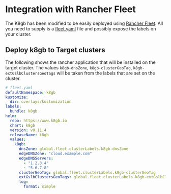 # Integration with Rancher Fleet

The K8gb has been modified to be easily deployed using [Rancher Fleet](https://fleet.rancher.io/). All you need to supply is a 
[fleet.yaml](https://fleet.rancher.io/ref-fleet-yaml) file  and possibly expose the labels on your cluster.

## Deploy k8gb to Target clusters
The following shows the rancher application that will be installed on the target cluster.  The values `k8gb-dnsZone`, 
`k8gb-clusterGeoTag`, `k8gb-extGslbClustersGeoTags` will be taken from the labels that are set on the cluster.

```yaml
# fleet.yaml
defaultNamespace: k8gb
kustomize:
  dir: overlays/kustomization
labels:
  bundle: k8gb
helm:
  repo: https://www.k8gb.io
  chart: k8gb
  version: v0.11.4
  releaseName: k8gb
  values:
    k8gb:
      dnsZone: global.fleet.clusterLabels.k8gb-dnsZone
      edgeDNSZone: "cloud.example.com"
      edgeDNSServers:
        - "1.2.3.4"
        - "5.6.7.8"
      clusterGeoTag: global.fleet.clusterLabels.k8gb-clusterGeoTag
      extGslbClustersGeoTags: global.fleet.clusterLabels.k8gb-extGslbClustersGeoTags
      log:
        format: simple
```
